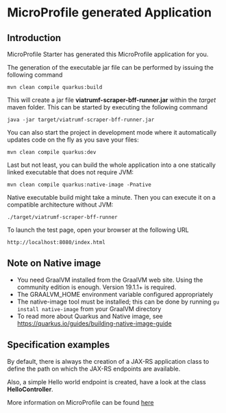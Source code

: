 # MicroProfile generated Application

## Introduction

MicroProfile Starter has generated this MicroProfile application for you.

The generation of the executable jar file can be performed by issuing the following command

    mvn clean compile quarkus:build

This will create a jar file **viatrumf-scraper-bff-runner.jar** within the _target_ maven folder. This can be started by executing the following command

    java -jar target/viatrumf-scraper-bff-runner.jar

You can also start the project in development mode where it automatically updates code on the fly as you save your files:

    mvn clean compile quarkus:dev

Last but not least, you can build the whole application into a one statically linked executable that does not require JVM:

    mvn clean compile quarkus:native-image -Pnative

Native executable build might take a minute. Then you can execute it on a compatible architecture without JVM:

    ./target/viatrumf-scraper-bff-runner

To launch the test page, open your browser at the following URL

    http://localhost:8080/index.html

## Note on Native image

 * You need GraalVM installed from the GraalVM web site. Using the community edition is enough. Version 19.1.1+ is required.
 * The GRAALVM_HOME environment variable configured appropriately
 * The native-image tool must be installed; this can be done by running ```gu install native-image``` from your GraalVM directory
 * To read more about Quarkus and Native image, see https://quarkus.io/guides/building-native-image-guide

## Specification examples

By default, there is always the creation of a JAX-RS application class to define the path on which the JAX-RS endpoints are available.

Also, a simple Hello world endpoint is created, have a look at the class **HelloController**.

More information on MicroProfile can be found [here](https://microprofile.io/)















